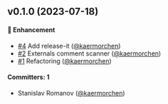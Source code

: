 
## v0.1.0 (2023-07-18)

#### :rocket: Enhancement
* [#4](https://github.com/kaermorchen/tree-sitter-twig/pull/4) Add release-it ([@kaermorchen](https://github.com/kaermorchen))
* [#2](https://github.com/kaermorchen/tree-sitter-twig/pull/2) Externals comment scanner ([@kaermorchen](https://github.com/kaermorchen))
* [#1](https://github.com/kaermorchen/tree-sitter-twig/pull/1) Refactoring ([@kaermorchen](https://github.com/kaermorchen))

#### Committers: 1
- Stanislav Romanov ([@kaermorchen](https://github.com/kaermorchen))

